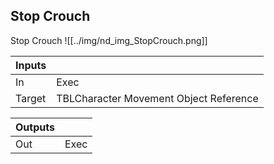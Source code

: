 ## Stop Crouch
Stop Crouch
![[../img/nd_img_StopCrouch.png]]

|Inputs||
|--|--|
| In | Exec |
| Target | TBLCharacter Movement Object Reference |

|Outputs||
|--|--|
| Out | Exec |
